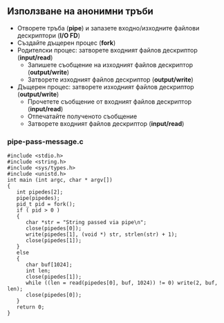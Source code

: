 ## Използване на анонимни тръби

- Отворете тръба (**pipe**) и запазете входно/изходните файлови дескриптори (**I/O FD**)
- Създайте дъщерен процес (**fork**) 
- Родителски процес: затворете входният файлов дескриптор (**input/read**)
  - Запишете съобщение на изходният файлов дескриптор (**output/write**) 
  - Затворете изходният файлов дескриптор (**output/write**)
- Дъщерен процес: затворете изходният файлов дескриптор (**output/write**)
  - Прочетете съобщение от входният файлов дескриптор (**input/read**)
  - Отпечатайте полученото съобщение
  - Затворете входният файлов дескриптор (**input/read**)

### pipe-pass-message.c
```
#include <stdio.h>
#include <string.h>
#include <sys/types.h>
#include <unistd.h>
int main (int argc, char * argv[])
{
   int pipedes[2];
   pipe(pipedes);
   pid_t pid = fork();
   if ( pid > 0 )
   {
      char *str = "String passed via pipe\n";
      close(pipedes[0]);
      write(pipedes[1], (void *) str, strlen(str) + 1);
      close(pipedes[1]);
   } 
   else
   {
      char buf[1024];
      int len;
      close(pipedes[1]);
      while ((len = read(pipedes[0], buf, 1024)) != 0) write(2, buf, len);
      close(pipedes[0]);
   }
   return 0;
}
```